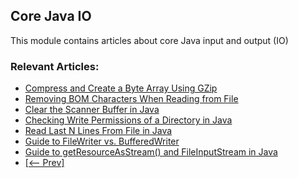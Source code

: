 ## Core Java IO

This module contains articles about core Java input and output (IO)

### Relevant Articles: 
- [Compress and Create a Byte Array Using GZip](https://www.baeldung.com/java-gzip-compress-create-byte-array)
- [Removing BOM Characters When Reading from File](https://www.baeldung.com/java-remove-byte-order-mask-chars-file)
- [Clear the Scanner Buffer in Java](https://www.baeldung.com/java-scanner-buffer)
- [Checking Write Permissions of a Directory in Java](https://www.baeldung.com/java-check-directory-write-permissions)
- [Read Last N Lines From File in Java](https://www.baeldung.com/java-file-read-last-n-lines)
- [Guide to FileWriter vs. BufferedWriter](https://www.baeldung.com/java-filewriter-vs-bufferedwriter)
- [Guide to getResourceAsStream() and FileInputStream in Java](https://www.baeldung.com/java-getresourceasstream-vs-fileinputstream)
- [[<-- Prev]](/core-java-modules/core-java-io-5)

